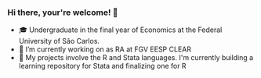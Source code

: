 ### Hi there, your're welcome! 👋

- :mortar_board:  Undergraduate in the final year of Economics at the Federal University of São Carlos. 
- :office: I’m currently working on as RA at FGV EESP CLEAR
- 🔭 My projects involve the R and Stata languages. I'm currently building a learning repository for Stata and finalizing one for R
